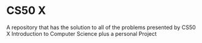 # CS50 X
 A repository that has the solution to all of the problems presented by CS50 X Introduction to Computer Science plus a personal Project 
